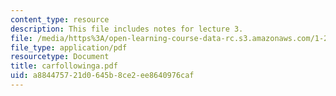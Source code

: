 ```yaml
---
content_type: resource
description: This file includes notes for lecture 3.
file: /media/https%3A/open-learning-course-data-rc.s3.amazonaws.com/1-225j-transportation-flow-systems-fall-2002/a884475721d0645b8ce2ee8640976caf_carfollowinga.pdf
file_type: application/pdf
resourcetype: Document
title: carfollowinga.pdf
uid: a8844757-21d0-645b-8ce2-ee8640976caf
---
```

